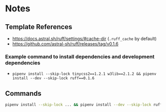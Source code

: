 # Notes

## Template References

- https://docs.astral.sh/ruff/settings/#cache-dir (`.ruff_cache` by default)
- https://github.com/astral-sh/ruff/releases/tag/v0.1.6

### Example command to install dependencies and development dependencies

- `pipenv install --skip-lock tinycss2==1.2.1 w3lib==2.1.2 && pipenv install --dev --skip-lock ruff==0.1.6`

## Commands

```bash
pipenv install --skip-lock ... && pipenv install --dev --skip-lock ruff==0.1.6
```
